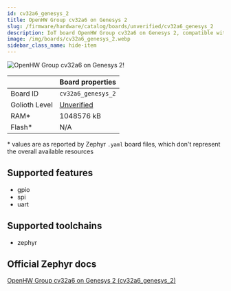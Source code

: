 ```yaml
---
id: cv32a6_genesys_2
title: OpenHW Group cv32a6 on Genesys 2
slug: /firmware/hardware/catalog/boards/unverified/cv32a6_genesys_2
description: IoT board OpenHW Group cv32a6 on Genesys 2, compatible with Golioth at unverified level.
image: /img/boards/cv32a6_genesys_2.webp
sidebar_class_name: hide-item
---
```


[//]: # (This is an auto-generated file, do not edit! Changes to it will be lost upon re-generation)

![OpenHW Group cv32a6 on Genesys 2!](/img/boards/cv32a6_genesys_2.webp "OpenHW Group cv32a6 on Genesys 2")

|                | Board properties     |
| -------------  | -------------------- |
| Board ID       | `cv32a6_genesys_2` |
| Golioth Level  | [Unverified](/firmware/hardware#unverified-boards) |
| RAM*           | 1048576 kB |
| Flash*         | N/A |

\* values are as reported by Zephyr `.yaml` board files, which don't represent the overall available resources



## Supported features

* gpio
* spi
* uart

## Supported toolchains

* zephyr

## Official Zephyr docs

[OpenHW Group cv32a6 on Genesys 2 (cv32a6_genesys_2)](https://docs.zephyrproject.org/latest/boards/openhwgroup/cv32a6_genesys_2/doc/index.html)
